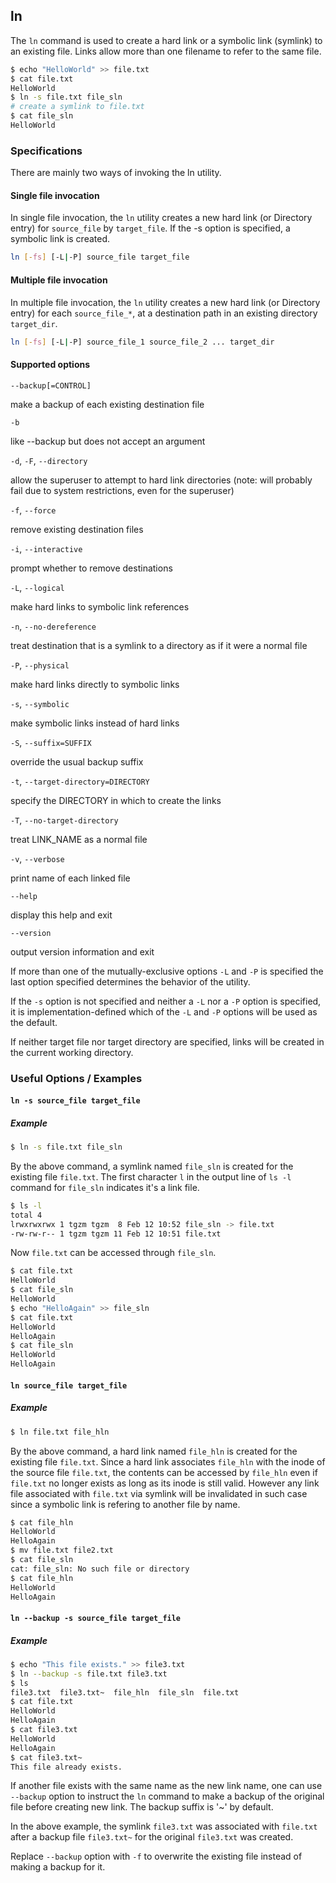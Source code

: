 ---
---

ln
--
The `ln` command is used to create a hard link or a symbolic link (symlink) to an existing file. Links allow more than one filename to refer to the same file.

<!-- minimal example -->
~~~ bash
$ echo "HelloWorld" >> file.txt
$ cat file.txt 
HelloWorld
$ ln -s file.txt file_sln
# create a symlink to file.txt
$ cat file_sln 
HelloWorld
~~~

<!--more-->

### Specifications

There are mainly two ways of invoking the ln utility.

#### **Single file invocation**
In single file invocation, the `ln` utility creates a new hard link (or Directory entry) for `source_file` by `target_file`. If the -s option is specified, a symbolic link is created.

~~~ bash
ln [-fs] [-L|-P] source_file target_file
~~~


#### **Multiple file invocation**
In multiple file invocation, the `ln` utility creates a new hard link (or Directory entry) for each `source_file_*`, at a destination path in an existing directory `target_dir`.

~~~ bash
ln [-fs] [-L|-P] source_file_1 source_file_2 ... target_dir
~~~

#### **Supported options**

`--backup[=CONTROL]`

make a backup of each existing destination file

`-b`

like --backup but does not accept an argument

`-d`, `-F`, `--directory`

allow the superuser to attempt to hard link directories (note: will probably fail due to system restrictions, even for the superuser)

`-f`, `--force`

remove existing destination files

`-i`, `--interactive`

prompt whether to remove destinations

`-L`, `--logical`

make hard links to symbolic link references

`-n`, `--no-dereference`

treat destination that is a symlink to a directory as if it were a normal file

`-P`, `--physical`

make hard links directly to symbolic links

`-s`, `--symbolic`

make symbolic links instead of hard links

`-S`, `--suffix=SUFFIX`

override the usual backup suffix

`-t`, `--target-directory=DIRECTORY`

specify the DIRECTORY in which to create the links

`-T`, `--no-target-directory`

treat LINK_NAME as a normal file

`-v`, `--verbose`

print name of each linked file

`--help`

display this help and exit

`--version`

output version information and exit

If more than one of the mutually-exclusive options `-L` and `-P` is specified the last option specified determines the behavior of the utility.

If the `-s` option is not specified and neither a `-L` nor a `-P` option is specified, it is implementation-defined which of the `-L` and `-P` options will be used as the default.

If neither target file nor target directory are specified, links will be created in the current working directory.

### Useful Options / Examples

#### `ln -s source_file target_file`

##### **Example**

~~~ bash
$ ln -s file.txt file_sln
~~~

By the above command, a symlink named `file_sln` is created for the existing file `file.txt`. The first character `l` in the output line of `ls -l` command for `file_sln` indicates it's a link file.

~~~ bash
$ ls -l
total 4
lrwxrwxrwx 1 tgzm tgzm  8 Feb 12 10:52 file_sln -> file.txt
-rw-rw-r-- 1 tgzm tgzm 11 Feb 12 10:51 file.txt
~~~

Now `file.txt` can be accessed through `file_sln`.

~~~ bash
$ cat file.txt 
HelloWorld
$ cat file_sln 
HelloWorld
$ echo "HelloAgain" >> file_sln 
$ cat file.txt 
HelloWorld
HelloAgain
$ cat file_sln 
HelloWorld
HelloAgain
~~~

#### `ln source_file target_file`

##### **Example**

~~~ bash
$ ln file.txt file_hln
~~~

By the above command, a hard link named `file_hln` is created for the existing file `file.txt`.
Since a hard link associates `file_hln` with the inode of the source file `file.txt`, the contents can be accessed by `file_hln` even if `file.txt` no longer exists as long as its inode is still valid. However any link file associated with `file.txt` via symlink will be invalidated in such case since a symbolic link is refering to another file by name.

~~~ bash
$ cat file_hln 
HelloWorld
HelloAgain
$ mv file.txt file2.txt
$ cat file_sln
cat: file_sln: No such file or directory
$ cat file_hln 
HelloWorld
HelloAgain
~~~

#### `ln --backup -s source_file target_file`

##### **Example**

~~~ bash
$ echo "This file exists." >> file3.txt
$ ln --backup -s file.txt file3.txt
$ ls
file3.txt  file3.txt~  file_hln  file_sln  file.txt
$ cat file.txt 
HelloWorld
HelloAgain
$ cat file3.txt 
HelloWorld
HelloAgain
$ cat file3.txt~
This file already exists.
~~~

If another file exists with the same name as the new link name, one can use `--backup` option to instruct the `ln` command to make a backup of the original file before creating new link. The backup suffix is '~' by default.

In the above example, the symlink `file3.txt` was associated with `file.txt` after a backup file `file3.txt~` for the original `file3.txt` was created.

Replace `--backup` option with `-f` to overwrite the existing file instead of making a backup for it.